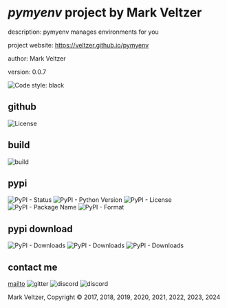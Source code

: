# *pymyenv* project by Mark Veltzer

description: pymyenv manages environments for you

project website: https://veltzer.github.io/pymyenv

author: Mark Veltzer

version: 0.0.7

![Code style: black](https://img.shields.io/badge/code%20style-black-000000.svg)

## github

![License](https://img.shields.io/github/license/veltzer/pymyenv)

## build

![build](https://github.com/veltzer/pymyenv/workflows/build/badge.svg)

## pypi

![PyPI - Status](https://img.shields.io/pypi/status/pymyenv)
![PyPI - Python Version](https://img.shields.io/pypi/pyversions/pymyenv)
![PyPI - License](https://img.shields.io/pypi/l/pymyenv)
![PyPI - Package Name](https://img.shields.io/pypi/v/pymyenv)
![PyPI - Format](https://img.shields.io/pypi/format/pymyenv)

## pypi download

![PyPI - Downloads](https://img.shields.io/pypi/dd/pymyenv)
![PyPI - Downloads](https://img.shields.io/pypi/dw/pymyenv)
![PyPI - Downloads](https://img.shields.io/pypi/dm/pymyenv)



## contact me
[mailto](mailto:mark.veltzer@gmail.com)
![gitter](https://img.shields.io/gitter/room/veltzer/mark.veltzer)
![discord](https://img.shields.io/discord/719336281624281119)
![discord](https://img.shields.io/discord/719336282194444302)

Mark Veltzer, Copyright © 2017, 2018, 2019, 2020, 2021, 2022, 2023, 2024
